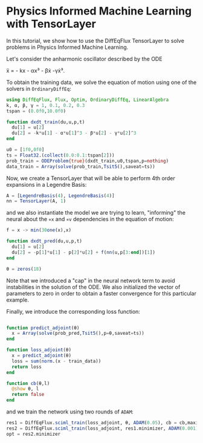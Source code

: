 # Physics Informed Machine Learning with TensorLayer

In this tutorial, we show how to use the DiffEqFlux TensorLayer to solve problems
in Physics Informed Machine Learning.

Let's consider the anharmonic oscillator described by the ODE

ẍ = - kx - αx³ - βẋ -γẋ³.

To obtain the training data, we solve the equation of motion using one of the
solvers in `OrdinaryDiffEq`:

```julia
using DiffEqFlux, Flux, Optim, OrdinaryDiffEq, LinearAlgebra
k, α, β, γ = 1, 0.1, 0.2, 0.3
tspan = (0.0f0,10.0f0)

function dxdt_train(du,u,p,t)
  du[1] = u[2]
  du[2] = -k*u[1] - α*u[1]^3 - β*u[2] - γ*u[2]^3
end

u0 = [1f0,0f0]
ts = Float32.(collect(0.0:0.1:tspan[2]))
prob_train = ODEProblem{true}(dxdt_train,u0,tspan,p=nothing)
data_train = Array(solve(prob_train,Tsit5(),saveat=ts))
```

Now, we create a TensorLayer that will be able to perform 4th order expansions in
a Legendre Basis:

```julia
A = [LegendreBasis(4), LegendreBasis(4)]
nn = TensorLayer(A, 1)
```

and we also instantiate the model we are trying to learn, "informing" the neural
about the `∝x` and `∝v` dependencies in the equation of motion:

```julia
f = x -> min(30one(x),x)

function dxdt_pred(du,u,p,t)
  du[1] = u[2]
  du[2] = -p[1]*u[1] - p[2]*u[2] + f(nn(u,p[3:end])[1])
end

θ = zeros(18)
```

Note that we introduced a "cap" in the neural network term to avoid instabilities
in the solution of the ODE. We also initialized the vector of parameters to zero
in order to obtain a faster convergence for this particular example.

Finally, we introduce the corresponding loss function:

```julia

function predict_adjoint(θ)
  x = Array(solve(prob_pred,Tsit5(),p=θ,saveat=ts))
end

function loss_adjoint(θ)
  x = predict_adjoint(θ)
  loss = sum(norm.(x - train_data))
  return loss
end

function cb(θ,l)
  @show θ, l
  return false
end
```

and we train the network using two rounds of `ADAM`:

```julia
res1 = DiffEqFlux.sciml_train(loss_adjoint, θ, ADAM(0.05), cb = cb,maxiters=200)
res2 = DiffEqFlux.sciml_train(loss_adjoint, res1.minimizer, ADAM(0.001), cb = cb,maxiters=300)
opt = res2.minimizer
```
